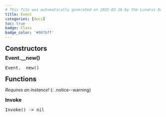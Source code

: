 ```yaml
---
# This file was automatically generated on 2025-03-26 by the Lunaris Documentation Generator
title: Event
categories: [docs]
toc: true
badge: Class
badge_color: '#007bff'
---
```

<style>
h2 {
    margin-top: 1rem;
    margin-bottom: 0.5rem;
    padding: 0;
}

h3 {
    margin-top: 0.25rem;
    margin-bottom: 0.25rem;
}

.notice--warning {
    margin-top: 0.25rem !important;
    margin-bottom: 1rem !important;
}
table {width: 100%; }
td {width: 1px; }
td:last-child {width: 100%; }
#main {max-width: 1500px !important;}
</style>
            


## Constructors
### Event.__new()
<div class ="highlighter-rouge">
<div class ="highlight">
<pre class ="highlight">
<span class='nf'>Event.__new</span>()
</pre>
</div>
</div>

## Functions
*Requires an instance!*
{: .notice--warning}

### Invoke
<div class ="highlighter-rouge">
<div class ="highlight">
<pre class ="highlight">
<span class='nf'>Invoke</span>() -> <span class='kt'>nil</span>
</pre>
</div>
</div>


